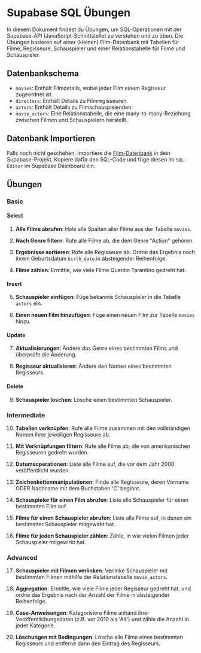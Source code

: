 # Supabase SQL Übungen

In diesem Dokument findest du Übungen, um SQL-Operationen mit der Supabase-API (JavaScript-Schnittstelle) zu verstehen und zu üben. Die Übungen basieren auf einer (kleinen) Film-Datenbank mit Tabellen für Filme, Regisseure, Schauspieler und einer Relationstabelle für Filme und Schauspieler.

## Datenbankschema

- `movies`: Enthält Filmdetails, wobei jeder Film einem Regisseur zugeordnet ist.
- `directors`: Enthält Details zu Filmregisseuren.
- `actors`: Enthält Details zu Filmschauspielenden.
- `movie_actors`: Eine Relationstabelle, die eine many-to-many-Beziehung zwischen Filmen und Schauspielern herstellt.

## Datenbank Importieren

Falls noch nicht geschehen, importiere die [Film-Datenbank]() in dein Supabase-Projekt. Kopiere dafür den SQL-Code und füge diesen im `SQL-Editor` im Supabase Dashboard ein.

## Übungen

### Basic

#### Select

1. **Alle Filme abrufen**: Hole alle Spalten aller Filme aus der Tabelle `movies`.
   
2. **Nach Genre filtern**: Rufe alle Filme ab, die dem Genre "Action" gehören.

3. **Ergebnisse sortieren**: Rufe alle Regisseure ab. Ordne das Ergebnis nach ihrem Geburtsdatum `birth_date` in absteigender Reihenfolge.

4. **Filme zählen**: Ermittle, wie viele Filme Quentin Tarantino gedreht hat.

#### Insert

5. **Schauspieler einfügen**: Füge bekannte Schauspieler in die Tabelle `actors` ein.

6. **Einen neuen Film hinzufügen**: Füge einen neuen Film zur Tabelle `movies` hinzu.

#### Update

7. **Aktualisierungen**: Ändere das Genre eines bestimmten Films und überprüfe die Änderung.

8. **Regisseur aktualisieren**: Ändere den Namen eines bestimmten Regisseurs.

#### Delete

9. **Schauspieler löschen**: Lösche einen bestimmten Schauspieler.

### Intermediate

10. **Tabellen verknüpfen**: Rufe alle Filme zusammen mit den vollständigen Namen ihrer jeweiligen Regisseure ab.

11. **Mit Verknüpfungen filtern**: Rufe alle Filme ab, die von amerikanischen Regisseuren gedreht wurden.

12. **Datumsoperationen**: Liste alle Filme auf, die vor dem Jahr 2000 veröffentlicht wurden.

13. **Zeichenkettenmanipulationen**: Finde alle Regisseure, deren Vorname ODER Nachname mit dem Buchstaben 'C' beginnt.

14. **Schauspieler für einen Film abrufen**: Liste alle Schauspieler für einen bestimmten Film auf.

15. **Filme für einen Schauspieler abrufen**: Liste alle Filme auf, in denen ein bestimmter Schauspieler mitgewirkt hat.

16. **Filme für jeden Schauspieler zählen**: Zähle, in wie vielen Filmen jeder Schauspieler mitgewirkt hat.

### Advanced

17. **Schauspieler mit Filmen verlinken**: Verlinke Schauspieler mit bestimmten Filmen mithilfe der Relationstabelle `movie_actors`.

18. **Aggregation**: Ermittle, wie viele Filme jeder Regisseur gedreht hat, und ordne das Ergebnis nach der Anzahl der Filme in absteigender Reihenfolge.

19. **Case-Anweisungen**: Kategorisiere Filme anhand ihrer Veröffentlichungsdaten (z.B. vor 2010 als 'Alt') und zähle die Anzahl in jeder Kategorie.

20. **Löschungen mit Bedingungen**: Lösche alle Filme eines bestimmten Regisseurs und entferne dann den Eintrag des Regisseurs.

